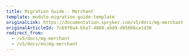 ```yaml
---
title: Migration Guide - Merchant
template: module-migration-guide-template
originalLink: https://documentation.spryker.com/v5/docs/mg-merchant
originalArticleId: 7c69f8a4-b5a7-4880-abd9-d85066ce1d30
redirect_from:
  - /v5/docs/mg-merchant
  - /v5/docs/en/mg-merchant
---
```



